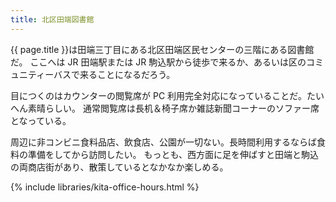 ```yaml
---
title: 北区田端図書館
---
```


{{ page.title }}は田端三丁目にある北区田端区民センターの三階にある図書館だ。
ここへは JR 田端駅または JR 駒込駅から徒歩で来るか、あるいは区のコミュニティーバスで来ることになるだろう。

目につくのはカウンターの閲覧席が PC 利用完全対応になっていることだ。たいへん素晴らしい。
通常閲覧席は長机＆椅子席か雑誌新聞コーナーのソファー席となっている。

周辺に非コンビニ食料品店、飲食店、公園が一切ない。長時間利用するならば食料の準備をしてから訪問したい。
もっとも、西方面に足を伸ばすと田端と駒込の両商店街があり、散策しているとなかなか楽しめる。

{% include libraries/kita-office-hours.html %}
